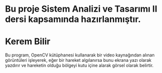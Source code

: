 # Bu proje Sistem Analizi ve Tasarımı II dersi kapsamında hazırlanmıştır.
# Kerem Bilir
Bu program, OpenCV kütüphanesi kullanarak bir video kaynağından alınan görüntüleri işleyerek, eğer bir hareket algılanırsa bunu ekrana yazı olarak yazdırır ve hareketin olduğu bölgeyi kutu içine alarak görsel olarak belirtir.
